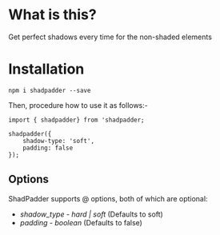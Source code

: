 # What is this?

Get perfect shadows every time for the non-shaded elements

# Installation

`npm i shadpadder --save`

Then, procedure how to use it as follows:-

```
import { shadpadder} from 'shadpadder;

shadpadder({
    shadow-type: 'soft',
    padding: false
});
```

## Options

ShadPadder supports @ options, both of which are optional:

* *shadow_type* - _hard | soft_ (Defaults to soft)
* *padding* - _boolean_ (Defaults to false)
